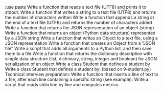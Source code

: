 :use paste
Write a function that reads a text file (UTF8) and prints it to stdout:
Write a function that writes a string to a text file (UTF8) and returns the number of characters written
Write a function that appends a string at the end of a text file (UTF8) and returns the number of characters added
Write a function that returns the JSON representation of an object (string)
Write a function that returns an object (Python data structure) represented by a JSON string
Write a function that writes an Object to a text file, using a JSON representation
Write a function that creates an Object from a “JSON file”
Write a script that adds all arguments to a Python list, and then save them to a file
Write a function that returns the dictionary description with simple data structure (list, dictionary, string, integer and boolean) for JSON serialization of an object
Write a class Student that defines a student by
Write a class Student that defines a student by: (based on 9-student.py)
Technical interview preparation:
Write a function that inserts a line of text to a file, after each line containing a specific string (see example):
Write a script that reads stdin line by line and computes metrics
